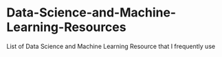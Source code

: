 # Data-Science-and-Machine-Learning-Resources
List of Data Science and Machine Learning Resource that I frequently use
